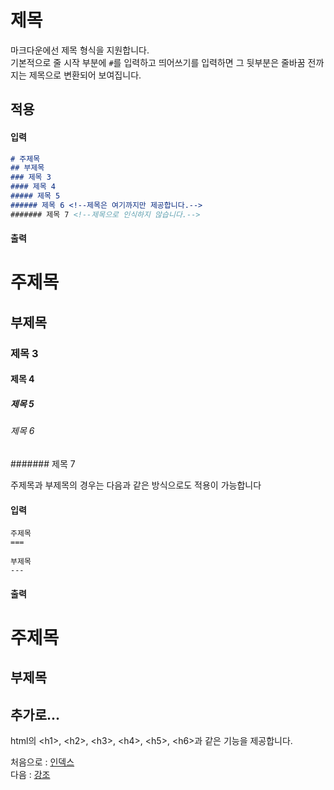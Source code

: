 제목
===

마크다운에선 제목 형식을 지원합니다.  
기본적으로 줄 시작 부분에 `#`를 입력하고 띄어쓰기를 입력하면 그 뒷부분은 줄바꿈 전까지는 제목으로 변환되어 보여집니다.  

적용
---
#### 입력

```markdown
# 주제목
## 부제목
### 제목 3
#### 제목 4
##### 제목 5
###### 제목 6 <!--제목은 여기까지만 제공합니다.-->
####### 제목 7 <!--제목으로 인식하지 않습니다.-->
```

#### 출력

# 주제목

## 부제목

### 제목 3

#### 제목 4

##### 제목 5

###### 제목 6

####### 제목 7

주제목과 부제목의 경우는 다음과 같은 방식으로도 적용이 가능합니다  

#### 입력

```
주제목
===

부제목
---
```

#### 출력

주제목
===

부제목
---

추가로...
---

html의 \<h1>, \<h2>, \<h3>, \<h4>, \<h5>, \<h6>과 같은 기능을 제공합니다.  

처음으로 : [인덱스](0_인덱스.md)  
다음 : [강조](2_강조.md)  
